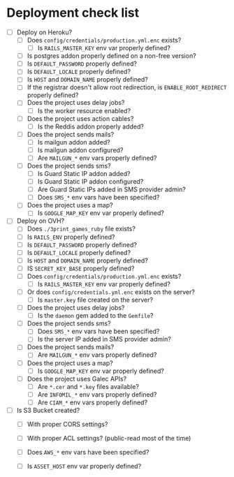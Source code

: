 # Deployment check list

- [ ] Deploy on Heroku?
  - [ ] Does `config/credentials/production.yml.enc` exists?
    - [ ] Is `RAILS_MASTER_KEY` env var properly defined?
  - [ ] Is postgres addon properly defined on a non-free version?
  - [ ] Is `DEFAULT_PASSWORD` properly defined?
  - [ ] Is `DEFAULT_LOCALE` properly defined?
  - [ ] Is `HOST` and `DOMAIN_NAME` properly defined?
  - [ ] If the registrar doesn't allow root redirection, is `ENABLE_ROOT_REDIRECT` properly defined?
  - [ ] Does the project uses delay jobs?
    - [ ] Is the worker resource enabled?
  - [ ] Does the project uses action cables?
    - [ ] Is the Reddis addon properly added?
  - [ ] Does the project sends mails?
    - [ ] Is mailgun addon added?
    - [ ] Is mailgun addon configured?
    - [ ] Are `MAILGUN_*` env vars properly defined?
  - [ ] Does the project sends sms?
    - [ ] Is Guard Static IP addon added?
    - [ ] Is Guard Static IP addon configured?
    - [ ] Are Guard Static IPs added in SMS provider admin?
    - [ ] Does `SMS_*` env vars have been specified?
  - [ ] Does the project uses a map?
    - [ ] Is `GOOGLE_MAP_KEY` env var properly defined?

- [ ] Deploy on OVH?
  - [ ] Does `./3print_games_ruby` file exists?
  - [ ] Is `RAILS_ENV` properly defined?
  - [ ] Is `DEFAULT_PASSWORD` properly defined?
  - [ ] Is `DEFAULT_LOCALE` properly defined?
  - [ ] Is `HOST` and `DOMAIN_NAME` properly defined?
  - [ ] IS `SECRET_KEY_BASE` properly defined?
  - [ ] Does `config/credentials/production.yml.enc` exists?
    - [ ] Is `RAILS_MASTER_KEY` env var properly defined?
  - [ ] Or does `config/credentials.yml.enc` exists on the server?
    - [ ] Is `master.key` file created on the server?
  - [ ] Does the project uses delay jobs?
    - [ ] Is the `daemon` gem added to the `Gemfile`?
  - [ ] Does the project sends sms?
    - [ ] Does `SMS_*` env vars have been specified?
    - [ ] Is the server IP added in SMS provider admin?
  - [ ] Does the project sends mails?
    - [ ] Are `MAILGUN_*` env vars properly defined?
  - [ ] Does the project uses a map?
    - [ ] Is `GOOGLE_MAP_KEY` env var properly defined?
  - [ ] Does the project uses Galec APIs?
    - [ ] Are `*.cer` and `*.key` files available?
    - [ ] Are `INFOMIL_*` env vars properly defined?
    - [ ] Are `CIAM_*` env vars properly defined?

- [ ] Is S3 Bucket created?
  - [ ] With proper CORS settings?
  - [ ] With proper ACL settings? (public-read most of the time)
  - [ ] Does `AWS_*` env vars have been specified?
  - [ ] Is `ASSET_HOST` env var properly defined?


